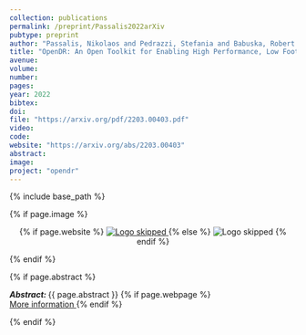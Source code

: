 ```yaml
---
collection: publications
permalink: /preprint/Passalis2022arXiv
pubtype: preprint
author: "Passalis, Nikolaos and Pedrazzi, Stefania and Babuska, Robert and Burgard, Wolfram and Dias, Daniel and Ferro, Francesco and Gabbouj, Moncef and Ole, Green and Iosifidis, Alexandros and Kayacan, Erdal and Kober, Jens and Michel, Olivier and Nikolaidis, Nikolaos and Nousi, Paraskevi and Pieters, Roel S. and Tzelepi, Maria and Valada, Abhinav and Tefas, Anastasios"
title: "OpenDR: An Open Toolkit for Enabling High Performance, Low Footprint Deep Learning for Robotics"
avenue: 
volume: 
number: 
pages: 
year: 2022
bibtex: 
doi: 
file: "https://arxiv.org/pdf/2203.00403.pdf"
video: 
code: 
website: "https://arxiv.org/abs/2203.00403"
abstract: 
image: 
project: "opendr"
---
```

{% include base_path %}

{% if page.image %}
<p align="center">
{% if page.website %}
<a href="{{ page.website }}"> <img src="{{  page.image }}" alt="Logo skipped" style="max-height:200px"/> </a>
{% else %}
<img src="{{  page.image }}" alt="Logo skipped" />
{% endif %}
</p>
{% endif %}

{% if page.abstract %}
<p> <strong> <em> Abstract: </em> </strong> {{ page.abstract }}
    {% if page.webpage %}
        <a href="{{ page.website}}"> <br> More information </a>
    {% endif %}
</p>
{% endif %}
